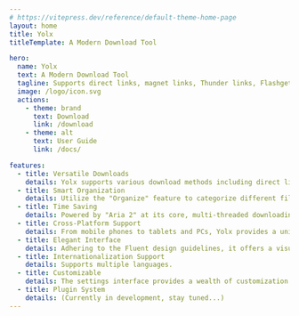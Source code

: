 ```yaml
---
# https://vitepress.dev/reference/default-theme-home-page
layout: home
title: Yolx
titleTemplate: A Modern Download Tool

hero:
  name: Yolx
  text: A Modern Download Tool
  tagline: Supports direct links, magnet links, Thunder links, Flashget links, QQDL links, metalinks, and torrent files
  image: /logo/icon.svg
  actions:
    - theme: brand
      text: Download
      link: /download
    - theme: alt
      text: User Guide
      link: /docs/

features:
  - title: Versatile Downloads
    details: Yolx supports various download methods including direct links, magnet links, Thunder links, Flashget links, QQDL links, metalinks, and torrents, making it your all-in-one downloader.
  - title: Smart Organization
    details: Utilize the "Organize" feature to categorize different file types, creating a more elegant download directory.
  - title: Time Saving
    details: Powered by "Aria 2" at its core, multi-threaded downloading technology saves your precious time.
  - title: Cross-Platform Support
    details: From mobile phones to tablets and PCs, Yolx provides a unified experience across all platforms.
  - title: Elegant Interface
    details: Adhering to the Fluent design guidelines, it offers a visually pleasing and graceful interface.
  - title: Internationalization Support
    details: Supports multiple languages.
  - title: Customizable
    details: The settings interface provides a wealth of customization options, giving you full control over your downloads.
  - title: Plugin System
    details: (Currently in development, stay tuned...)
---
```


